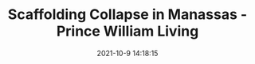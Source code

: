 ---
"title": "Scaffolding Collapse in Manassas - Prince William Living"
"date": "2021-10-9 14:18:15"
"feed_name": "GOOGLENEWSCONSTRUCTION"
"feed_website": "https://news.google.com/search?q=construction%2Bincident&hl=en-US&gl=US&ceid=US:en"
"feed_rss": "https://news.google.com/rss/search?q=construction%2Bincident&hl=en-US&gl=US&ceid=US:en"
"link": "https://princewilliamliving.com/scaffolding-collapse-in-manassas/"
"source": "{'href': 'https://princewilliamliving.com', 'title': 'Prince William Living'}"
"file": "_posts/2021-1-1-448e451a49fc84358629ab2b68baf68b590f9720.md"
"accident": "0"
"drilling": "0"
"dead": "0"
"injured": "0"
"arrested": "0"
"place": "unknown place"
"where": "unknown site"
"causes": "unknown"
"place_uri": "unknown place"
---